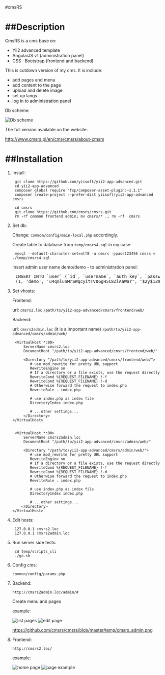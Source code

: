#cmsRS

##Description
===========

CmsRS is a cms base on: 
* Yii2 advanced template 
* AngularJS v1 (administration panel)
* CSS · Bootstrap (frontend and backend)

This is cutdown version of my cms.
It is include:
* add pages and menu
* add content to the page
* upload and delete image
* set up langs
* log in to administration panel

Db scheme:

<img src="https://github.com/cmsrs/cmsrs/blob/master/temp/schema_cmsrs.png" alt="Db scheme" />


The full version available on the website:

http://www.cmsrs.pl/en/cms/cmsrs/about-cmsrs


##Installation
============

1. Install:

		git clone https://github.com/yiisoft/yii2-app-advanced.git
		cd yii2-app-advanced
		composer global require "fxp/composer-asset-plugin:~1.1.1"
		composer create-project --prefer-dist yiisoft/yii2-app-advanced cmsrs
		
		cd cmsrs
		git clone https://github.com/cmsrs/cmsrs.git
		rm -rf common frontend admin; mv cmsrs/* .; rm -rf  cmsrs


2. Set db:

	Change: `common/config/main-local.php` accordingly.
	
	Create table to database from `temp/cmsrs4.sql` in my case:
	
		mysql --default-character-set=utf8 -u cmsrs -ppass123456 cmsrs < ./temp/cmsrs4.sql 
	
	Insert admin user name demo/demo - to administration panel:
	
<pre>
	INSERT INTO `user` (`id`, `username`, `auth_key`, `password_hash`, `password_reset_token`, `email`, `status`, `created_at`, `updated_at`) VALUES
    (1, 'demo', 'u4qnlunMrSWqcyitTV06gH5C8ZlAaWar', '$2y$13$dN9ipH0Pc2zLBsDGfIkLOuZDvG0Lv5YACMWCAUIYeCHqNKfw3VbDa', NULL, 'demo@localhost.com', 10, 1428424049, 1428424049);
</pre>

3. Set vhosts:
	
	Frontend:

	 url: `cmsrs2.loc` 
	 `/path/to/yii2-app-advanced/cmsrs/frontend/web/`
	
	Backend:

	 url:  `cmsrs2admin.loc` (it is a important name)
	 `/path/to/yii2-app-advanced/cmsrs/admin/web/`


		<VirtualHost *:80>
			ServerName cmsrs2.loc
			DocumentRoot "/path/to/yii2-app-advanced/cmsrs/frontend/web/"
			
			<Directory "/path/to/yii2-app-advanced/cmsrs/frontend/web/">
               # use mod_rewrite for pretty URL support
               RewriteEngine on
               # If a directory or a file exists, use the request directly
               RewriteCond %{REQUEST_FILENAME} !-f
               RewriteCond %{REQUEST_FILENAME} !-d
               # Otherwise forward the request to index.php
               RewriteRule . index.php

               # use index.php as index file
               DirectoryIndex index.php

               # ...other settings...
			</Directory>
       </VirtualHost>


		<VirtualHost *:80>
			ServerName cmsrs2admin.loc  
			DocumentRoot "/path/to/yii2-app-advanced/cmsrs/admin/web/"
			
			<Directory "/path/to/yii2-app-advanced/cmsrs/admin/web/">
               # use mod_rewrite for pretty URL support
               RewriteEngine on
               # If a directory or a file exists, use the request directly
               RewriteCond %{REQUEST_FILENAME} !-f
               RewriteCond %{REQUEST_FILENAME} !-d
               # Otherwise forward the request to index.php
               RewriteRule . index.php

               # use index.php as index file
               DirectoryIndex index.php

               # ...other settings...
           </Directory>
       </VirtualHost>

4. Edit hosts:

		127.0.0.1 cmsrs2.loc
		127.0.0.1 cmsrs2admin.loc

5. Run server side tests:

		cd temp/scripts_cli
		./go.sh

6. Config cms:

	`common/config/params.php`


7. Backend:

	`http://cmsrs2admin.loc/admin/#`

	Create menu and pages

	example:

	<img src="https://github.com/cmsrs/cmsrs/blob/master/temp/admin_list_page2.png" alt="list pages" />

	<img src="https://github.com/cmsrs/cmsrs/blob/master/temp/admin_page_edit.png" alt="edit page" />

	https://github.com/cmsrs/cmsrs/blob/master/temp/cmsrs_admin.png



8. Frontend:

	`http://cmsrs2.loc/`

	example:

	<img src="https://github.com/cmsrs/cmsrs/blob/master/temp/front_start_page.png" alt="home page" />

	<img src="https://github.com/cmsrs/cmsrs/blob/master/temp/front_page_example.png" alt="page example" />

